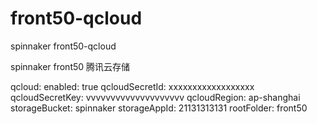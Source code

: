 # front50-qcloud
spinnaker front50-qcloud

spinnaker front50 腾讯云存储

qcloud:
  enabled: true
  qcloudSecretId: xxxxxxxxxxxxxxxxxx
  qcloudSecretKey: vvvvvvvvvvvvvvvvvvvv
  qcloudRegion: ap-shanghai
  storageBucket: spinnaker
  storageAppId: 21131313131
  rootFolder: front50
